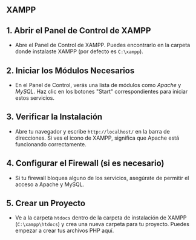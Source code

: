 ## XAMPP

## 1. Abrir el Panel de Control de XAMPP
- Abre el Panel de Control de XAMPP. Puedes encontrarlo en la carpeta donde instalaste XAMPP (por defecto es `C:\xampp`).

## 2. Iniciar los Módulos Necesarios
- En el Panel de Control, verás una lista de módulos como _Apache_ y _MySQL_. Haz clic en los botones "Start" correspondientes para iniciar estos servicios.

## 3. Verificar la Instalación
- Abre tu navegador y escribe `http://localhost/` en la barra de direcciones. Si ves el icono de XAMPP, significa que Apache está funcionando correctamente.

## 4. Configurar el Firewall (si es necesario)
- Si tu firewall bloquea alguno de los servicios, asegúrate de permitir el acceso a Apache y MySQL.

## 5. Crear un Proyecto
- Ve a la carpeta `htdocs` dentro de la carpeta de instalación de XAMPP (`C:\xampp\htdocs`) y crea una nueva carpeta para tu proyecto. Puedes empezar a crear tus archivos PHP aquí.


